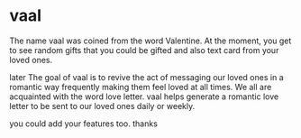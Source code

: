 # vaal
The name vaal was coined from the word Valentine.
At the moment, you get to see random gifts that you could be gifted and also text card from your loved ones.

later
The goal of vaal is to revive the act of messaging our loved ones in a romantic way frequently making them feel loved at all times. We all are acquainted with the word love letter. vaal helps generate a romantic love letter to be sent to our loved ones daily or weekly.

you could add your features too.
thanks
